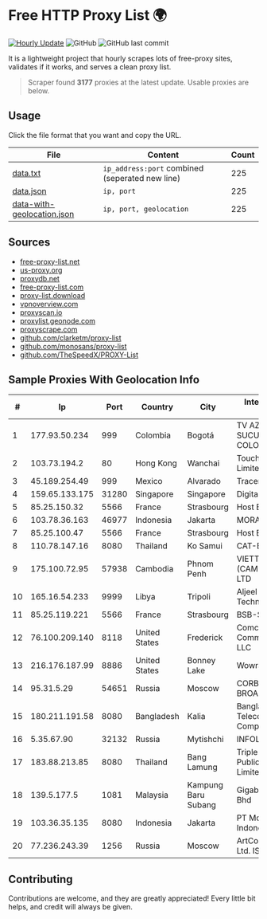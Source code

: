 
# Free HTTP Proxy List 🌍

[![Hourly Update](https://github.com/mertguvencli/http-proxy-list/actions/workflows/main.yml/badge.svg?branch=main)](https://github.com/mertguvencli/http-proxy-list/actions/workflows/main.yml)
![GitHub](https://img.shields.io/github/license/mertguvencli/http-proxy-list)
![GitHub last commit](https://img.shields.io/github/last-commit/mertguvencli/http-proxy-list)

It is a lightweight project that hourly scrapes lots of free-proxy sites, validates if it works, and serves a clean proxy list.


> Scraper found **3177** proxies at the latest update. Usable proxies are below.

## Usage

Click the file format that you want and copy the URL.


|File|Content|Count|
|----|-------|-----|
|[data.txt](https://raw.githubusercontent.com/mertguvencli/http-proxy-list/main/proxy-list/data.txt)|`ip_address:port` combined (seperated new line)|225|
|[data.json](https://raw.githubusercontent.com/mertguvencli/http-proxy-list/main/proxy-list/data.json)|`ip, port`|225|
|[data-with-geolocation.json](https://raw.githubusercontent.com/mertguvencli/http-proxy-list/main/proxy-list/data-with-geolocation.json)|`ip, port, geolocation`|225|

## Sources

* [free-proxy-list.net](https://free-proxy-list.net)
* [us-proxy.org](https://www.us-proxy.org)
* [proxydb.net](http://proxydb.net)
* [free-proxy-list.com](https://free-proxy-list.com/?page=&port=&type%5B%5D=http&type%5B%5D=https&up_time=0&search=Search)
* [proxy-list.download](https://www.proxy-list.download/HTTP)
* [vpnoverview.com](https://vpnoverview.com/privacy/anonymous-browsing/free-proxy-servers)
* [proxyscan.io](https://www.proxyscan.io)
* [proxylist.geonode.com](https://proxylist.geonode.com/api/proxy-list?limit=300&page=1&sort_by=lastChecked&sort_type=desc&protocols=http,https)
* [proxyscrape.com](https://api.proxyscrape.com/v2/?request=displayproxies&protocol=http&timeout=10000&country=all&ssl=all&anonymity=all)
* [github.com/clarketm/proxy-list](https://raw.githubusercontent.com/clarketm/proxy-list/master/proxy-list-raw.txt)
* [github.com/monosans/proxy-list](https://raw.githubusercontent.com/monosans/proxy-list/main/proxies/http.txt)
* [github.com/TheSpeedX/PROXY-List](https://raw.githubusercontent.com/TheSpeedX/PROXY-List/master/http.txt)


## Sample Proxies With Geolocation Info

|#|Ip|Port|Country|City|Internet Service Provider|
|-|--|----|-------|----|-------------------------|
|1|177.93.50.234|999|Colombia|Bogotá|TV AZTECA SUCURSAL COLOMBIA|
|2|103.73.194.2|80|Hong Kong|Wanchai|TouchPal HK Co., Limited|
|3|45.189.254.49|999|Mexico|Alvarado|Tracered SA De CV|
|4|159.65.133.175|31280|Singapore|Singapore|DigitalOcean, LLC|
|5|85.25.150.32|5566|France|Strasbourg|Host Europe GmbH|
|6|103.78.36.163|46977|Indonesia|Jakarta|MORATELINDO|
|7|85.25.100.47|5566|France|Strasbourg|Host Europe GmbH|
|8|110.78.147.16|8080|Thailand|Ko Samui|CAT-BB|
|9|175.100.72.95|57938|Cambodia|Phnom Penh|VIETTEL (CAMBODIA) PTE., LTD|
|10|165.16.54.233|9999|Libya|Tripoli|Aljeel Aljadeed For Technology|
|11|85.25.119.221|5566|France|Strasbourg|BSB-SERVICE|
|12|76.100.209.140|8118|United States|Frederick|Comcast Cable Communications, LLC|
|13|216.176.187.99|8886|United States|Bonney Lake|Wowrack.com|
|14|95.31.5.29|54651|Russia|Moscow|CORBINA-BROADBAND|
|15|180.211.191.58|8080|Bangladesh|Kalia|Bangladesh Telecommunications Company Ltd.|
|16|5.35.67.90|32132|Russia|Mytishchi|INFOLINE|
|17|183.88.213.85|8080|Thailand|Bang Lamung|Triple T Broadband Public Company Limited|
|18|139.5.177.5|1081|Malaysia|Kampung Baru Subang|Gigabit Hosting Sdn Bhd|
|19|103.36.35.135|8080|Indonesia|Jakarta|PT Mora Telematika Indonesia|
|20|77.236.243.39|1256|Russia|Moscow|ArtCommunications Ltd. ISP. Moscow|



## Contributing

Contributions are welcome, and they are greatly appreciated! Every
little bit helps, and credit will always be given.

